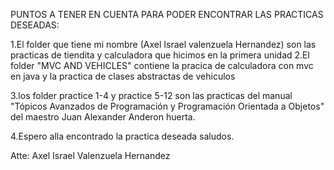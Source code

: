 PUNTOS A TENER EN CUENTA PARA PODER ENCONTRAR LAS PRACTICAS DESEADAS:

1.El folder que tiene mi nombre (Axel Israel valenzuela Hernandez) son las practicas de tiendita y calculadora que hicimos en la primera unidad
2.El folder "MVC AND VEHICLES" contiene la pracica de calculadora con mvc en java y la practica de clases abstractas de vehiculos 

3.los folder practice 1-4 y practice 5-12 son las practicas del manual "Tópicos Avanzados de Programación y Programación Orientada a Objetos" del maestro Juan Alexander Anderon huerta.

4.Espero alla encontrado la practica deseada saludos.

Atte: Axel Israel Valenzuela Hernandez
